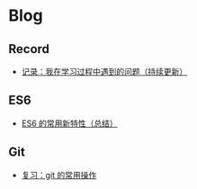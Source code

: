# Blog

## Record

- [记录：我在学习过程中遇到的问题（持续更新）](https://github.com/yuanzi1209/Blog/issues/4#issue-858453093)

## ES6

- [ES6 的常用新特性（总结）](https://github.com/yuanzi1209/Blog/issues/3#issue-854242374)

## Git

- [复习：git 的常用操作](https://github.com/yuanzi1209/Blog/issues/5#issue-870735529)



